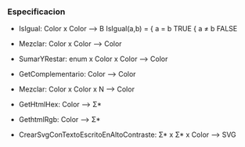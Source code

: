 ### **Especificacion**

  * IsIgual: Color x Color --> B       IsIgual(a,b) = { a = b  TRUE
                                                    { a ≠ b  FALSE

  * Mezclar: Color x Color --> Color
  * SumarYRestar: enum x Color x Color --> Color
  * GetComplementario: Color --> Color
  * Mezclar: Color x Color x N --> Color  
  * GetHtmlHex: Color --> Σ*
  * GethtmlRgb: Color --> Σ*
  * CrearSvgConTextoEscritoEnAltoContraste: Σ* x Σ* x Color --> SVG
